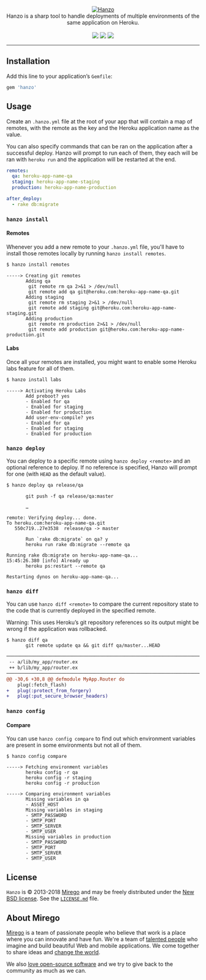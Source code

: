 <p align="center">
  <a href="https://github.com/mirego/hanzo">
    <img src="http://i.imgur.com/RZbJy1u.png" alt="Hanzo" />
  </a>
  <br />
  Hanzo is a sharp tool to handle deployments of multiple environments of the same application on Heroku.
  <br /><br />
  <a href="https://rubygems.org/gems/hanzo"><img src="http://img.shields.io/gem/v/hanzo.svg" /></a>
  <a href='https://gemnasium.com/mirego/hanzo'><img src="http://img.shields.io/gemnasium/mirego/hanzo.svg" /></a>
  <a href="https://travis-ci.org/mirego/hanzo"><img src="http://img.shields.io/travis/mirego/hanzo.svg" /></a>
</p>

---

## Installation

Add this line to your application’s `Gemfile`:

```ruby
gem 'hanzo'
```

## Usage

Create an `.hanzo.yml` file at the root of your app that will contain a map of
remotes, with the remote as the key and the Heroku application name as the value.

You can also specify commands that can be ran on the application after a
successful deploy. Hanzo will prompt to run each of them, they each will be ran
with `heroku run` and the application will be restarted at the end.

```yaml
remotes:
  qa: heroku-app-name-qa
  staging: heroku-app-name-staging
  production: heroku-app-name-production

after_deploy:
  - rake db:migrate
```

### `hanzo install`

#### Remotes

Whenever you add a new remote to your `.hanzo.yml` file, you'll have to install
those remotes locally by running `hanzo install remotes`.

```bash
$ hanzo install remotes
```

```
-----> Creating git remotes
       Adding qa
        git remote rm qa 2>&1 > /dev/null
        git remote add qa git@heroku.com:heroku-app-name-qa.git
       Adding staging
        git remote rm staging 2>&1 > /dev/null
        git remote add staging git@heroku.com:heroku-app-name-staging.git
       Adding production
        git remote rm production 2>&1 > /dev/null
        git remote add production git@heroku.com:heroku-app-name-production.git
```

#### Labs

Once all your remotes are installed, you might want to enable some Heroku labs
feature for all of them.

```bash
$ hanzo install labs
```

```
-----> Activating Heroku Labs
       Add preboot? yes
       - Enabled for qa
       - Enabled for staging
       - Enabled for production
       Add user-env-compile? yes
       - Enabled for qa
       - Enabled for staging
       - Enabled for production
```

### `hanzo deploy`

You can deploy to a specific remote using `hanzo deploy <remote>` and an
optional reference to deploy. If no reference is specified, Hanzo will prompt
for one (with `HEAD` as the default value).

```bash
$ hanzo deploy qa release/qa
```

```
       git push -f qa release/qa:master

       …

remote: Verifying deploy... done.
To heroku.com:heroku-app-name-qa.git
   550c719..27e3538  release/qa -> master

       Run `rake db:migrate` on qa? y
       heroku run rake db:migrate --remote qa

Running rake db:migrate on heroku-app-name-qa...
15:45:26.380 [info] Already up
       heroku ps:restart --remote qa

Restarting dynos on heroku-app-name-qa...
```

### `hanzo diff`

You can use `hanzo diff <remote>` to compare the current repository state to the code
that is currently deployed in the specified remote.

Warning: This uses Heroku’s git repository references so its output might be
wrong if the application was rollbacked.

```
$ hanzo diff qa
       git remote update qa && git diff qa/master...HEAD
```

```diff
────────────────────────────────────────────────────────────────────────────────────────────
 -- a/lib/my_app/router.ex
 ++ b/lib/my_app/router.ex
────────────────────────────────────────────────────────────────────────────────────────────
@@ -30,6 +30,8 @@ defmodule MyApp.Router do
    plug(:fetch_flash)
+   plug(:protect_from_forgery)
+   plug(:put_secure_browser_headers)
```

### `hanzo config`

#### Compare

You can use `hanzo config compare` to find out which environment variables are
present in some environments but not all of them.

```
$ hanzo config compare
```

```
-----> Fetching environment variables
       heroku config -r qa
       heroku config -r staging
       heroku config -r production

-----> Comparing environment variables
       Missing variables in qa
       - ASSET_HOST
       Missing variables in staging
       - SMTP_PASSWORD
       - SMTP_PORT
       - SMTP_SERVER
       - SMTP_USER
       Missing variables in production
       - SMTP_PASSWORD
       - SMTP_PORT
       - SMTP_SERVER
       - SMTP_USER
```

## License

`Hanzo` is © 2013-2018 [Mirego](http://www.mirego.com) and may be freely
distributed under the [New BSD license](http://opensource.org/licenses/BSD-3-Clause).  See the
[`LICENSE.md`](https://github.com/mirego/hanzo/blob/master/LICENSE.md) file.

## About Mirego

[Mirego](https://www.mirego.com) is a team of passionate people who believe that
work is a place where you can innovate and have fun. We're a team of [talented people](https://life.mirego.com)
who imagine and build beautiful Web and mobile applications. We come together to share ideas and [change the world](http://mirego.org).

We also [love open-source software](https://open.mirego.com) and we try to give back to the community as much as we can.

